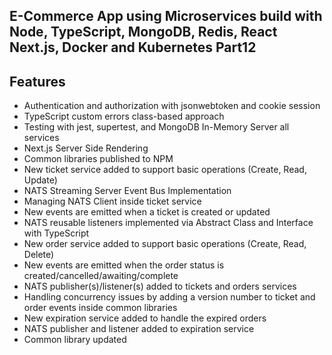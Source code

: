 ## E-Commerce App using Microservices build with Node, TypeScript, MongoDB, Redis, React Next.js, Docker and Kubernetes Part12

## Features

- Authentication and authorization with jsonwebtoken and cookie session
-  TypeScript custom errors class-based approach
- Testing with jest, supertest, and MongoDB In-Memory Server all services
- Next.js Server Side Rendering
- Common libraries published to NPM
- New ticket service added to support basic operations (Create, Read, Update)
- NATS Streaming Server Event Bus Implementation
- Managing NATS Client inside ticket service
- New events are emitted when a ticket is created or updated
- NATS reusable listeners implemented via Abstract Class and Interface with TypeScript
- New order service added to support basic operations (Create, Read, Delete)
- New events are emitted when the order status is created/cancelled/awaiting/complete
- NATS publisher(s)/listener(s) added to tickets and orders services
- Handling concurrency issues by adding a version number to ticket and order events inside common libraries
- New expiration service added to handle the expired orders
- NATS publisher and listener added to expiration service
- Common library updated
